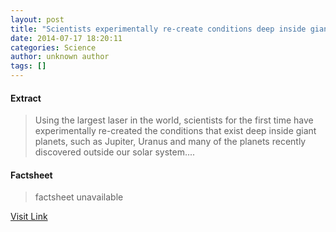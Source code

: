 ```yaml
---
layout: post
title: "Scientists experimentally re-create conditions deep inside giant planets, such as Jupiter and many exo-planets"
date: 2014-07-17 18:20:11
categories: Science
author: unknown author
tags: []
---
```



#### Extract
>Using the largest laser in the world, scientists for the first time have experimentally re-created the conditions that exist deep inside giant planets, such as Jupiter, Uranus and many of the planets recently discovered outside our solar system....

#### Factsheet
>factsheet unavailable

[Visit Link](http://feeds.sciencedaily.com/~r/sciencedaily/~3/M7LNFnNkq80/140717142011.htm)


